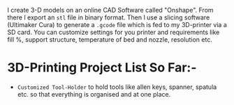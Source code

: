 I create 3-D models on an online CAD Software called "Onshape". From there I export an `stl` file in binary format. Then I use a slicing software (Ultimaker Cura) to generate a `.gcode` file which is fed to my 3D-printer via a SD card. You can customize settings for you printer and requirements like fill %, support structure, temperature of bed and nozzle, resolution etc.

# 3D-Printing Project List So Far:-
- `Customized Tool-Holder` to hold tools like allen keys, spanner, spatula etc. so that everything is organised and at one place.
